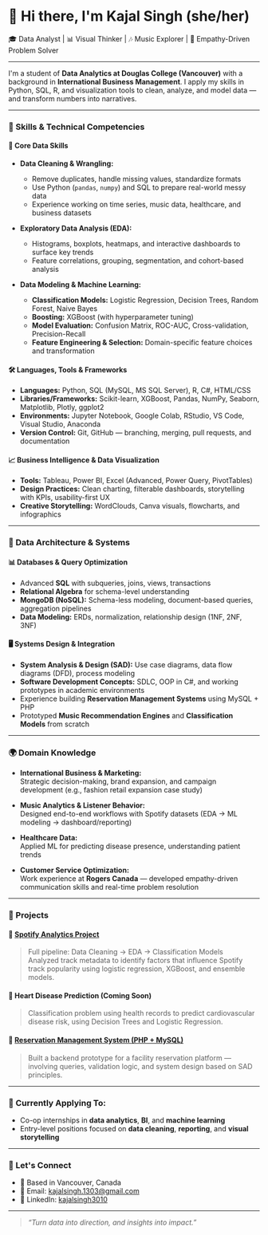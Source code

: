 # 👋 Hi there, I'm Kajal Singh (she/her)

🎓 Data Analyst | 📊 Visual Thinker | 🎶 Music Explorer | 💬 Empathy-Driven Problem Solver

---

I'm a student of **Data Analytics at Douglas College (Vancouver)** with a background in **International Business Management**. I apply my skills in Python, SQL, R, and visualization tools to clean, analyze, and model data — and transform numbers into narratives.

---

### 🔧 Skills & Technical Competencies

#### 🧠 Core Data Skills
- **Data Cleaning & Wrangling:**  
  - Remove duplicates, handle missing values, standardize formats  
  - Use Python (`pandas`, `numpy`) and SQL to prepare real-world messy data  
  - Experience working on time series, music data, healthcare, and business datasets

- **Exploratory Data Analysis (EDA):**  
  - Histograms, boxplots, heatmaps, and interactive dashboards to surface key trends  
  - Feature correlations, grouping, segmentation, and cohort-based analysis

- **Data Modeling & Machine Learning:**  
  - **Classification Models:** Logistic Regression, Decision Trees, Random Forest, Naive Bayes  
  - **Boosting:** XGBoost (with hyperparameter tuning)  
  - **Model Evaluation:** Confusion Matrix, ROC-AUC, Cross-validation, Precision-Recall  
  - **Feature Engineering & Selection:** Domain-specific feature choices and transformation

#### 🛠️ Languages, Tools & Frameworks
- **Languages:** Python, SQL (MySQL, MS SQL Server), R, C#, HTML/CSS  
- **Libraries/Frameworks:** Scikit-learn, XGBoost, Pandas, NumPy, Seaborn, Matplotlib, Plotly, ggplot2  
- **Environments:** Jupyter Notebook, Google Colab, RStudio, VS Code, Visual Studio, Anaconda  
- **Version Control:** Git, GitHub — branching, merging, pull requests, and documentation

#### 📈 Business Intelligence & Data Visualization
- **Tools:** Tableau, Power BI, Excel (Advanced, Power Query, PivotTables)  
- **Design Practices:** Clean charting, filterable dashboards, storytelling with KPIs, usability-first UX  
- **Creative Storytelling:** WordClouds, Canva visuals, flowcharts, and infographics

---

### 🧩 Data Architecture & Systems

#### 📊 Databases & Query Optimization
- Advanced **SQL** with subqueries, joins, views, transactions  
- **Relational Algebra** for schema-level understanding  
- **MongoDB (NoSQL):** Schema-less modeling, document-based queries, aggregation pipelines  
- **Data Modeling:** ERDs, normalization, relationship design (1NF, 2NF, 3NF)

#### 🖥️ Systems Design & Integration
- **System Analysis & Design (SAD):** Use case diagrams, data flow diagrams (DFD), process modeling  
- **Software Development Concepts:** SDLC, OOP in C#, and working prototypes in academic environments  
- Experience building **Reservation Management Systems** using MySQL + PHP  
- Prototyped **Music Recommendation Engines** and **Classification Models** from scratch

---

### 🌍 Domain Knowledge

- **International Business & Marketing:**  
  Strategic decision-making, brand expansion, and campaign development (e.g., fashion retail expansion case study)

- **Music Analytics & Listener Behavior:**  
  Designed end-to-end workflows with Spotify datasets (EDA → ML modeling → dashboard/reporting)

- **Healthcare Data:**  
  Applied ML for predicting disease presence, understanding patient trends

- **Customer Service Optimization:**  
  Work experience at **Rogers Canada** — developed empathy-driven communication skills and real-time problem resolution

---

### 🚀 Projects

#### 📌 [Spotify Analytics Project](https://github.com/KajalS99/Spotify-Analytics-Project)
> Full pipeline: Data Cleaning → EDA → Classification Models  
Analyzed track metadata to identify factors that influence Spotify track popularity using logistic regression, XGBoost, and ensemble models.

#### 📌 Heart Disease Prediction (Coming Soon)
> Classification problem using health records to predict cardiovascular disease risk, using Decision Trees and Logistic Regression.

#### 📌 [Reservation Management System (PHP + MySQL)](https://github.com/KajalS99/RecSync)
> Built a backend prototype for a facility reservation platform — involving queries, validation logic, and system design based on SAD principles.

---

### 🎯 Currently Applying To:
- Co-op internships in **data analytics**, **BI**, and **machine learning**
- Entry-level positions focused on **data cleaning**, **reporting**, and **visual storytelling**

---

### 💬 Let's Connect

- 📍 Based in Vancouver, Canada  
- 📧 Email: kajalsingh.1303@gmail.com 
- 🔗 LinkedIn: [kajalsingh3010](https://www.linkedin.com/in/kajalsingh3010)

---

> *“Turn data into direction, and insights into impact.”*

